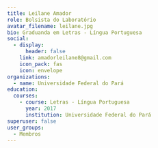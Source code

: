 ```yaml
---
title: Leilane Amador
role: Bolsista do Laboratório
avatar_filename: leilane.jpg
bio: Graduanda em Letras - Língua Portuguesa
social:
  - display:
      header: false
    link: amadorleilane8@gmail.com
    icon_pack: fas
    icon: envelope
organizations:
  - name: Universidade Federal do Pará
education:
  courses:
    - course: Letras - Língua Portuguesa
      year: 2017
      institution: Universidade Federal do Pará
superuser: false
user_groups:
  - Membros
---
```

